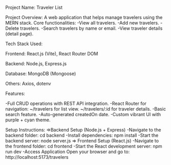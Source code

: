 Project Name: Traveler List

Project Overview: A web application that helps manage travelers using the MERN stack. Core functionalities: -View all travelers. -Add new travelers. -Delete travelers. -Search travelers by name or email. -View traveler details (detail page).

Tech Stack Used:

Frontend: React.js (Vite), React Router DOM

Backend: Node.js, Express.js

Database: MongoDB (Mongoose)

Others: Axios, dotenv

Features:

-Full CRUD operations with REST API integration. 
-React Router for navigation: 
~/travelers for list view.
~/travelers/:id for traveler details.
-Basic search feature. 
-Auto-generated createdOn date.
-Custom vibrant UI with purple + cyan theme.

Setup Instructions:
=>Backend Setup (Node.js + Express) 
-Navigate to the backend folder:
cd backend 
-Install dependencies: 
npm install 
-Start the backend server: node server.js
=> Frontend Setup (React.js) 
-Navigate to the frontend folder: cd frontend 
-Start the React development server:
npm run dev 
-Access Application Open your browser and go to: http://localhost:5173/travelers
